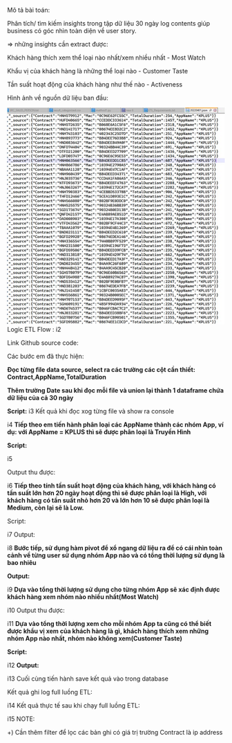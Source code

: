 Mô tả bài toán:

Phân tích/ tìm kiếm insights trong tập dữ liệu 30 ngày log contents giúp business có góc nhìn toàn diện về user story.

\=> những insights cần extract được:

Khách hàng thích xem thể loại nào nhất/xem nhiều nhất - Most Watch

Khẩu vị của khách hàng là những thể loại nào - Customer Taste

Tần suất hoạt động của khách hàng như thế nào - Activeness

Hình ảnh về nguồn dữ liệu ban đầu:

![Logo dự án](https://github.com/hkhanhdev/Customer360/blob/main/presentations/img1.jpg)
Logic ETL Flow :
i2

Link Github source code:

Các bước em đã thực hiện:

**Đọc từng file data source, select ra các trường các cột cần thiết: Contract,AppName,TotalDuration**

**Thêm trường Date sau khi đọc mỗi file và union lại thành 1 dataframe chứa dữ liệu của cả 30 ngày**

**Script:**
i3
Kết quả khi đọc xog từng file và show ra console

i4
**Tiếp theo em tiến hành phân loại các AppName thành các nhóm App, ví dụ: với AppName = KPLUS thì sẽ được phân loại là Truyền Hình**

**Script:**

i5

Output thu được:

i6
**Tiếp theo tính tần suất hoạt động của khách hàng, với khách hàng có tần suất lớn hơn 20 ngày hoạt động thì sẽ được phân loại là High, với khách hàng có tần suất nhỏ hơn 20 và lớn hơn 10 sẽ được phân loại là Medium, còn lại sẽ là Low.**

Script:

i7
Output:

i8
**Bước tiếp, sử dụng hàm pivot để xổ ngang dữ liệu ra để có cái nhìn toàn cảnh về từng user sử dụng nhóm App nào và có tổng thời lượng sử dụng là bao nhiêu**

**Output:**

i9
**Dựa vào tổng thời lượng sử dụng cho từng nhóm App sẽ xác định được khách hàng xem nhóm nào nhiều nhất(Most Watch)**

i10
Output thu được:

i11
**Dựa vào tổng thời lượng xem cho mỗi nhóm App ta cũng có thể biết được khẩu vị xem của khách hàng là gì, khách hàng thích xem những nhóm App nào nhất, nhóm nào không xem(Customer Taste)**

**Script:**

i12
**Output:**

i13
Cuối cùng tiến hành save kết quả vào trong database

Kết quả ghi log full luồng ETL:

i14
Kết quả thực tế sau khi chạy full luồng ETL:

i15
NOTE:

+) Cần thêm filter để lọc các bản ghi có giá trị trường Contract là ip address
